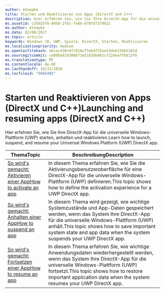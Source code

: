 ```yaml
---
author: mtoepke
title: Starten und Reaktivieren von Apps (DirectX und C++)
description: Hier erfahren Sie, wie Sie Ihre DirectX-App für die universelle Windows-Plattform (UWP) starten, anhalten und reaktivieren.
ms.assetid: c35025f8-0450-2f61-fe84-070fd7379622
ms.author: mtoepke
ms.date: 02/08/2017
ms.topic: article
keywords: Windows 10, UWP, Spiele, DirectX, Starten, Reaktivieren
ms.localizationpriority: medium
ms.openlocfilehash: ebcec430c4fc916e77ebdf25ee53deb23b02185d
ms.sourcegitcommit: cd00bb829306871e5103db481cf224ea7fb613f0
ms.translationtype: MT
ms.contentlocale: de-DE
ms.lasthandoff: 10/31/2018
ms.locfileid: "5865495"
---
```

# <a name="launching-and-resuming-apps-directx-and-c"></a><span data-ttu-id="392c9-104">Starten und Reaktivieren von Apps (DirectX und C++)</span><span class="sxs-lookup"><span data-stu-id="392c9-104">Launching and resuming apps (DirectX and C++)</span></span>



<span data-ttu-id="392c9-105">Hier erfahren Sie, wie Sie Ihre DirectX-App für die universelle Windows-Plattform (UWP) starten, anhalten und reaktivieren.</span><span class="sxs-lookup"><span data-stu-id="392c9-105">Learn how to launch, suspend, and resume your Universal Windows Platform (UWP) DirectX app.</span></span>

| <span data-ttu-id="392c9-106">Thema</span><span class="sxs-lookup"><span data-stu-id="392c9-106">Topic</span></span> | <span data-ttu-id="392c9-107">Beschreibung</span><span class="sxs-lookup"><span data-stu-id="392c9-107">Description</span></span> |
|---------------------------------------------------------------------|-----------------------------------------------------------------------------------------------------------------|
| [<span data-ttu-id="392c9-108">So wird's gemacht: Aktivieren einer App</span><span class="sxs-lookup"><span data-stu-id="392c9-108">How to activate an app</span></span>](how-to-activate-an-app-directx-and-cpp.md) | <span data-ttu-id="392c9-109">In diesem Thema erfahren Sie, wie Sie die Aktivierungsbenutzeroberfläche für eine DirectX-App für die universelle Windows-Plattform (UWP) definieren.</span><span class="sxs-lookup"><span data-stu-id="392c9-109">This topic shows how to define the activation experience for a UWP DirectX app.</span></span> |
| [<span data-ttu-id="392c9-110">So wird's gemacht: Anhalten einer App</span><span class="sxs-lookup"><span data-stu-id="392c9-110">How to suspend an app</span></span>](how-to-suspend-an-app-directx-and-cpp.md) | <span data-ttu-id="392c9-111">In diesem Thema wird gezeigt, wie wichtige Systemzustände und App-Daten gespeichert werden, wenn das System Ihre DirectX-App für die universelle Windows-Plattform (UWP) anhält.</span><span class="sxs-lookup"><span data-stu-id="392c9-111">This topic shows how to save important system state and app data when the system suspends your UWP DirectX app.</span></span> |
| [<span data-ttu-id="392c9-112">So wird's gemacht: Fortsetzen einer App</span><span class="sxs-lookup"><span data-stu-id="392c9-112">How to resume an app</span></span>](how-to-resume-an-app-directx-and-cpp.md) | <span data-ttu-id="392c9-113">In diesem Thema erfahren Sie, wie wichtige Anwendungsdaten wiederhergestellt werden, wenn das System Ihre DirectX-App für die universelle Windows-Plattform (UWP) fortsetzt.</span><span class="sxs-lookup"><span data-stu-id="392c9-113">This topic shows how to restore important application data when the system resumes your UWP DirectX app.</span></span> |
 

 

 





